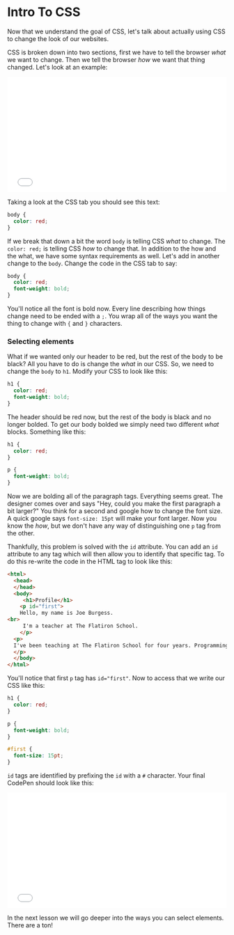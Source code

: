 # Intro To CSS

Now that we understand the goal of CSS, let's talk about actually using CSS to change the look of our websites. 

CSS is broken down into two sections, first we have to tell the browser _what_ we want to change. Then we tell the browser _how_ we want that thing changed. Let's look at an example:


<iframe height='265' scrolling='no' title='CSS Intro' src='//codepen.io/joemburgess/embed/awpedE/?height=265&theme-id=0&default-tab=html,result&embed-version=2&editable=true' frameborder='no' allowtransparency='true' allowfullscreen='true' style='width: 100%;'>See the Pen <a href='https://codepen.io/joemburgess/pen/awpedE/'>CSS Intro</a> by Joe Burgess (<a href='https://codepen.io/joemburgess'>@joemburgess</a>) on <a href='https://codepen.io'>CodePen</a>.
</iframe>

Taking a look at the CSS tab you should see this text:

```css
body {
  color: red;
}
```

If we break that down a bit the word `body` is telling CSS _what_ to change. The `color: red;` is telling CSS _how_ to change that. In addition to the how and the what, we have some syntax requirements as well. Let's add in another change to the `body`. Change the code in the CSS tab to say:

```css
body {
  color: red;
  font-weight: bold;
}
```

You'll notice all the font is bold now. Every line describing how things change need to be ended with a `;`. You wrap all of the ways you want the thing to change with `{` and `}` characters.

### Selecting elements
What if we wanted only our header to be red, but the rest of the body to be black? All you have to do is change the _what_ in our CSS. So, we need to change the `body` to `h1`. Modify your CSS to look like this:

```css
h1 {
  color: red;
  font-weight: bold;
}
```

The header should be red now, but the rest of the body is black and no longer bolded. To get our body bolded we simply need two different _what_ blocks. Something like this:

```css
h1 {
  color: red;
}

p {
  font-weight: bold;
}
```

Now we are bolding all of the paragraph tags. Everything seems great. The designer comes over and says "Hey, could you make the first paragraph a bit larger?" You think for a second and google how to change the font size. A quick google says `font-size: 15pt` will make your font larger. Now you know the _how_, but we don't have any way of distinguishing one `p` tag from the other.

Thankfully, this problem is solved with the `id` attribute. You can add an `id` attribute to any tag which will then allow you to identify that specific tag. To do this re-write the code in the HTML tag to look like this:

```html
<html>
  <head>
  </head>
  <body>
     <h1>Profile</h1>
    <p id="first">
    Hello, my name is Joe Burgess. 
<br>
     I'm a teacher at The Flatiron School.
    </p>
  <p>
  I've been teaching at The Flatiron School for four years. Programming was an early passion of mine and I started coding on TI-83 calculators in BASIC when I was in middle school. 
  </p>
  </body>
</html>
```

You'll notice that first `p` tag has `id="first"`. Now to access that we write our CSS like this:

```css
h1 {
  color: red;
}

p {
  font-weight: bold;
}

#first {
  font-size: 15pt;
}
```

`id` tags are identified by prefixing the `id` with a `#` character. Your final CodePen should look like this:

<iframe height='265' scrolling='no' title='completed-css' src='//codepen.io/joemburgess/embed/MoJNvo/?height=265&theme-id=0&default-tab=html,result&embed-version=2&editable=true' frameborder='no' allowtransparency='true' allowfullscreen='true' style='width: 100%;'>See the Pen <a href='https://codepen.io/joemburgess/pen/MoJNvo/'>completed-css</a> by Joe Burgess (<a href='https://codepen.io/joemburgess'>@joemburgess</a>) on <a href='https://codepen.io'>CodePen</a>.
</iframe>

In the next lesson we will go deeper into the ways you can select elements. There are a ton!
